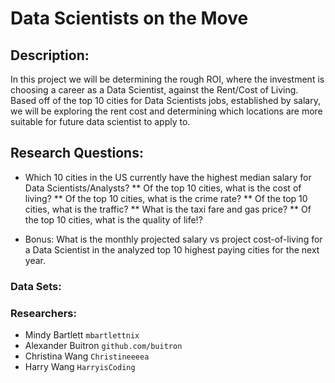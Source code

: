 # Data Scientists on the Move

## Description:
In this project we will be determining the rough ROI, where the investment is choosing a career as a Data Scientist, against the Rent/Cost of Living. Based off of the top 10 cities for Data Scientists jobs, established by salary, we will be exploring the rent cost and determining which locations are more suitable for future data scientist to apply to.


## Research Questions:
* Which 10 cities in the US currently have the highest median salary for Data Scientists/Analysts?
    ** Of the top 10 cities, what is the cost of living?
    ** Of the top 10 cities, what is the crime rate?
    ** Of the top 10 cities, what is the traffic?
        ** What is the taxi fare and gas price?
    ** Of the top 10 cities, what is the quality of life!?

* Bonus: What is the monthly projected salary vs project cost-of-living for a Data Scientist in the analyzed top 10 highest paying cities for the next year.


### Data Sets:


### Researchers:
* Mindy Bartlett `mbartlettnix`
* Alexander Buitron `github.com/buitron`
* Christina Wang `Christineeeea`
* Harry Wang `HarryisCoding`